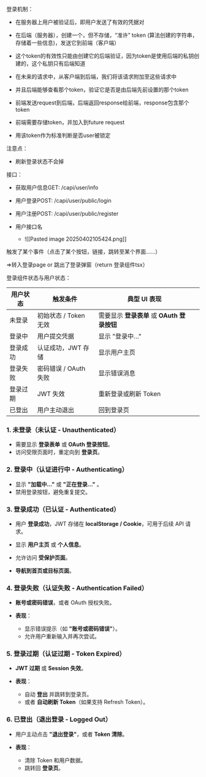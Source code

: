 
登录机制：
- 在服务器上用户被验证后，即用户发送了有效的凭据对
- 在后端（服务器），创建一个，但不存储，“准许” token (算法创建的字符串，存储着一些信息)，发送它到前端（客户端）
- 这个token的有效性只能由创建它的后端验证，因为token是使用后端的私钥创建的，这个私钥只有后端知道
- 在未来的请求中，从客户端到后端，我们将该请求附加至这些请求中
- 并且后端能够查看那个token，验证它是否是由后端先前设置的那个token

- 前端发送request到后端，后端返回response给前端，response包含那个token
- 前端需要存储token，并加入到future request
- 用该token作为标准判断是否user被锁定


注意点：
- 刷新登录状态不会掉

接口：

- 获取用户信息GET:   /capi/user/info
- 用户登录POST:       /capi/user/public/login
- 用户注册POST:       /capi/user/public/register

- 用户接口名
	- ![[Pasted image 20250402105424.png]]

触发了某个事件（点击了某个按钮，链接，跳转至某个界面......）

=>转入登录page or 跳出了登录弹窗（return 登录组件tsx）

登录组件状态与用户状态：

| 用户状态 | 触发条件            | 典型 UI 表现                       |     |
| ---- | --------------- | ------------------------------ | --- |
| 未登录  | 初始状态 / Token 无效 | 需要显示 **登录表单** 或 **OAuth 登录按钮** |     |
| 登录中  | 用户提交凭据          | 显示 "登录中…"                      |     |
| 登录成功 | 认证成功，JWT 存储     | 显示用户主页                         |     |
| 登录失败 | 密码错误 / OAuth 失败 | 显示错误消息                         |     |
| 登录过期 | JWT 失效          | 重新登录或刷新 Token                  |     |
| 已登出  | 用户主动退出          | 回到登录页                          |     |

### **1. 未登录（未认证 - Unauthenticated）**

- 需要显示 **登录表单** 或 **OAuth 登录按钮**。  
- 访问受限页面时，重定向到 **登录页**。 

### **2. 登录中（认证进行中 - Authenticating）**

- 显示 **"加载中…"** 或 **"正在登录…"** 。
- 禁用登录按钮，避免重复提交。

### **3. 登录成功（已认证 - Authenticated）**

- 用户 **登录成功**，JWT 存储在 **localStorage / Cookie**，可用于后续 API 请求。

- 显示 **用户主页** 或 **个人信息**。
- 允许访问 **受保护页面**。
- **导航到首页或目标页面**。

### **4. 登录失败（认证失败 - Authentication Failed）**

- **账号或密码错误**，或者 OAuth 授权失败。
- **表现**：
    
    - 显示错误提示（如 **"账号或密码错误"**）。
    - 允许用户重新输入并再次尝试。

### **5. 登录过期（认证过期 - Token Expired）**

- **JWT 过期** 或 **Session 失效**。
- **表现**：
    
    - 自动 **登出** 并跳转到登录页。
    - 或者 **自动刷新 Token**（如果支持 Refresh Token）。

### **6. 已登出（退出登录 - Logged Out）**

- 用户主动点击 **"退出登录"**，或者 **Token 清除**。
- **表现**：
    
    - 清除 Token 和用户数据。
    - 跳转回 **登录页**。
